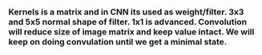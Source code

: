 ### Kernels is a matrix and in CNN its used as weight/filter. 3x3 and 5x5 normal shape of filter. 1x1 is advanced. Convolution will reduce size of image matrix and keep value intact. We will keep on doing convulation until we get a minimal state.
